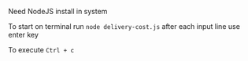 Need NodeJS install in system

To start 
on terminal run `node delivery-cost.js`
after each input line use enter key

To execute `Ctrl + c`